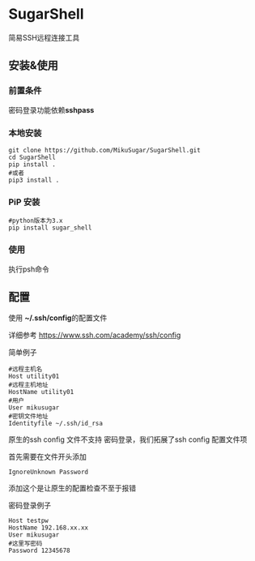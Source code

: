 # SugarShell
简易SSH远程连接工具

## 安装&使用

### 前置条件

密码登录功能依赖**sshpass**

### 本地安装

```shell
git clone https://github.com/MikuSugar/SugarShell.git
cd SugarShell
pip install .
#或者
pip3 install .
```

### PiP 安装

```shell
#python版本为3.x
pip install sugar_shell
```



### 使用

执行psh命令

## 配置

使用 **~/.ssh/config**的配置文件

详细参考 https://www.ssh.com/academy/ssh/config

简单例子

```basic
#远程主机名
Host utility01
#远程主机地址
HostName utility01
#用户
User mikusugar
#密钥文件地址
Identityfile ~/.ssh/id_rsa
```

原生的ssh config 文件不支持 密码登录，我们拓展了ssh config 配置文件项

首先需要在文件开头添加

```basic
IgnoreUnknown Password
```

添加这个是让原生的配置检查不至于报错

密码登录例子

```basic
Host testpw
HostName 192.168.xx.xx
User mikusugar
#这里写密码
Password 12345678
```



